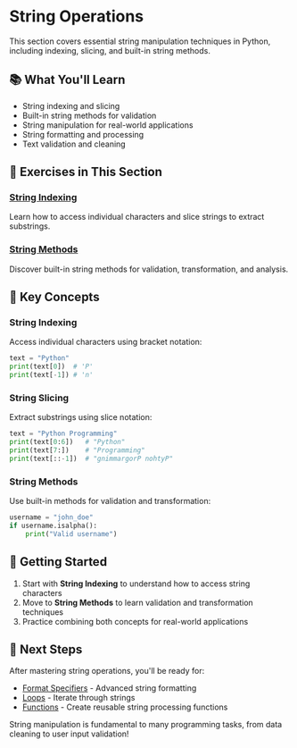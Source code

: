 # String Operations

This section covers essential string manipulation techniques in Python, including indexing, slicing, and built-in string methods.

## 📚 What You'll Learn

- String indexing and slicing
- Built-in string methods for validation
- String manipulation for real-world applications
- String formatting and processing
- Text validation and cleaning

## 📁 Exercises in This Section

### [String Indexing](./string%20indexing/)
Learn how to access individual characters and slice strings to extract substrings.

### [String Methods](./string-methods/)
Discover built-in string methods for validation, transformation, and analysis.

## 🎯 Key Concepts

### String Indexing
Access individual characters using bracket notation:
```python
text = "Python"
print(text[0])  # 'P'
print(text[-1]) # 'n'
```

### String Slicing
Extract substrings using slice notation:
```python
text = "Python Programming"
print(text[0:6])   # "Python"
print(text[7:])    # "Programming"
print(text[::-1])  # "gnimmargorP nohtyP"
```

### String Methods
Use built-in methods for validation and transformation:
```python
username = "john_doe"
if username.isalpha():
    print("Valid username")
```

## 🚀 Getting Started

1. Start with **String Indexing** to understand how to access string characters
2. Move to **String Methods** to learn validation and transformation techniques
3. Practice combining both concepts for real-world applications

## 🔗 Next Steps

After mastering string operations, you'll be ready for:
- [Format Specifiers](../format-specifiers/) - Advanced string formatting
- [Loops](../loops/) - Iterate through strings
- [Functions](../functions/) - Create reusable string processing functions

String manipulation is fundamental to many programming tasks, from data cleaning to user input validation!
